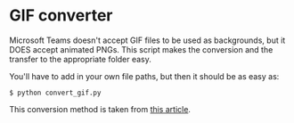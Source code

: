 # GIF converter
Microsoft Teams doesn't accept GIF files to be used as backgrounds, but it DOES accept animated PNGs.
This script makes the conversion and the transfer to the appropriate folder easy.

You'll have to add in your own file paths, but then it should be as easy as: 
```
$ python convert_gif.py
```

This conversion method is taken from [this article](https://rogierdijkman.medium.com/microsoft-teams-animated-backgrounds-b457ee38d50d).

